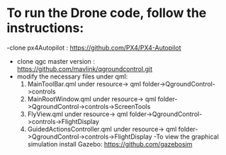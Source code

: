 # To run the Drone code, follow the instructions:
-clone px4Autopilot : https://github.com/PX4/PX4-Autopilot
- clone qgc master version : https://github.com/mavlink/qgroundcontrol.git
- modify the necessary files under qml:
  1. MainToolBar.qml under resource-> qml folder->QgroundControl->controls
  2. MainRootWindow.qml under resource-> qml folder->QgroundControl->controls->ScreenTools
  3. FlyView.qml under resource-> qml folder->QgroundControl->controls->FlightDisplay
  4. GuidedActionsController.qml under resource-> qml folder->QgroundControl->controls->FlightDisplay
-To view the graphical simulation install Gazebo: https://github.com/gazebosim

